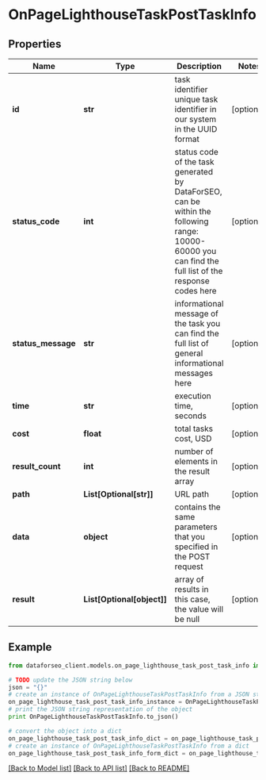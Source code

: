 # OnPageLighthouseTaskPostTaskInfo


## Properties

Name | Type | Description | Notes
------------ | ------------- | ------------- | -------------
**id** | **str** | task identifier unique task identifier in our system in the UUID format | [optional] 
**status_code** | **int** | status code of the task generated by DataForSEO, can be within the following range: 10000-60000 you can find the full list of the response codes here | [optional] 
**status_message** | **str** | informational message of the task you can find the full list of general informational messages here | [optional] 
**time** | **str** | execution time, seconds | [optional] 
**cost** | **float** | total tasks cost, USD | [optional] 
**result_count** | **int** | number of elements in the result array | [optional] 
**path** | **List[Optional[str]]** | URL path | [optional] 
**data** | **object** | contains the same parameters that you specified in the POST request | [optional] 
**result** | **List[Optional[object]]** | array of results in this case, the value will be null | [optional] 

## Example

```python
from dataforseo_client.models.on_page_lighthouse_task_post_task_info import OnPageLighthouseTaskPostTaskInfo

# TODO update the JSON string below
json = "{}"
# create an instance of OnPageLighthouseTaskPostTaskInfo from a JSON string
on_page_lighthouse_task_post_task_info_instance = OnPageLighthouseTaskPostTaskInfo.from_json(json)
# print the JSON string representation of the object
print OnPageLighthouseTaskPostTaskInfo.to_json()

# convert the object into a dict
on_page_lighthouse_task_post_task_info_dict = on_page_lighthouse_task_post_task_info_instance.to_dict()
# create an instance of OnPageLighthouseTaskPostTaskInfo from a dict
on_page_lighthouse_task_post_task_info_form_dict = on_page_lighthouse_task_post_task_info.from_dict(on_page_lighthouse_task_post_task_info_dict)
```
[[Back to Model list]](../README.md#documentation-for-models) [[Back to API list]](../README.md#documentation-for-api-endpoints) [[Back to README]](../README.md)


